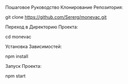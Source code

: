 Пошаговое Руководство
Клонирование Репозитория:

git clone https://github.com/Sererg/monevac.git

Переход в Директорию Проекта:

cd monevac

Установка Зависимостей:

npm install

Запуск Проекта:

npm start